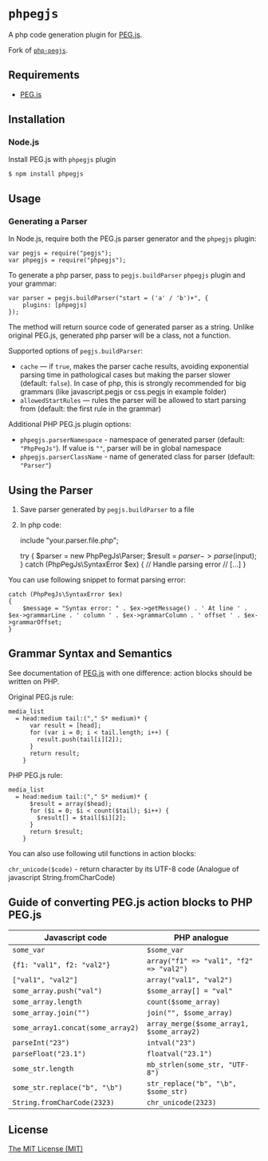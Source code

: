 `phpegjs`
======

A php code generation plugin for
[PEG.js](https://github.com/dmajda/pegjs).

Fork of
[`php-pegjs`](https://github.com/Nordth/php-pegjs).

## Requirements

* [PEG.js](http://pegjs.majda.cz/) 

Installation
------------

### Node.js

Install PEG.js with `phpegjs` plugin

    $ npm install phpegjs

Usage
-----

### Generating a Parser

In Node.js, require both the PEG.js parser generator and the `phpegjs` plugin:

    var pegjs = require("pegjs");
    var phpegjs = require("phpegjs");

To generate a php parser, pass to `pegjs.buildParser` `phpegjs` plugin and your grammar:

    var parser = pegjs.buildParser("start = ('a' / 'b')+", {
        plugins: [phpegjs]
    });


The method will return source code of generated parser as a string. Unlike original PEG.js, generated php parser will be a class, not a function.

Supported options of `pegjs.buildParser`:

  * `cache` — if `true`, makes the parser cache results, avoiding exponential
    parsing time in pathological cases but making the parser slower (default:
    `false`). In case of php, this is strongly recommended for big grammars
    (like javascript.pegjs or css.pegjs in example folder)
  * `allowedStartRules` — rules the parser will be allowed to start parsing from
    (default: the first rule in the grammar)

Additional PHP PEG.js plugin options:  

  * `phpegjs.parserNamespace` - namespace of generated parser (default: `"PhpPegJs"`). If value is `""`, parser will be in global namespace
  * `phpegjs.parserClassName` - name of generated class for parser (default: `"Parser"`)

Using the Parser
----------------

1) Save parser generated by `pegjs.buildParser` to a file

2) In php code:

    include "your.parser.file.php";
    
    try
    {
        $parser = new PhpPegJs\Parser;
        $result = $parser->parse($input);
    }
    catch (PhpPegJs\SyntaxError $ex)
    {
        // Handle parsing error
        // [...]
    }

You can use following snippet to format parsing error:

    catch (PhpPegJs\SyntaxError $ex)
    {
        $message = "Syntax error: " . $ex->getMessage() . ' At line ' . $ex->grammarLine . ' column ' . $ex->grammarColumn . ' offset ' . $ex->grammarOffset;
    }

Grammar Syntax and Semantics
----------------------------

See documentation of [PEG.js](https://github.com/dmajda/pegjs#grammar-syntax-and-semantics) with one difference: action blocks should be written on PHP.

Original PEG.js rule:

    media_list
      = head:medium tail:("," S* medium)* {
          var result = [head];
          for (var i = 0; i < tail.length; i++) {
            result.push(tail[i][2]);
          }
          return result;
        }
        
PHP PEG.js rule:

    media_list
      = head:medium tail:("," S* medium)* {
          $result = array($head);
          for ($i = 0; $i < count($tail); $i++) {
            $result[] = $tail[$i][2];
          }
          return $result;
        }
        
You can also use following util functions in action blocks:

`chr_unicode($code)` - return character by its UTF-8 code (Analogue of javascript  String.fromCharCode)

Guide of converting PEG.js action blocks to PHP PEG.js
------------------------------------------------------

| Javascript code                   | PHP analogue                              | 
| --------------------------------- | ----------------------------------------- |
| `some_var`                        | `$some_var`                               |
| `{f1: "val1", f2: "val2"}`        | `array("f1" => "val1", "f2" => "val2")`   |
| `["val1", "val2"]`                | `array("val1", "val2")`                   |
| `some_array.push("val")`          | `$some_array[] = "val"`                   |
| `some_array.length`               | `count($some_array)`                      |
| `some_array.join("")`             | `join("", $some_array)`                   |
| `some_array1.concat(some_array2)` | `array_merge($some_array1, $some_array2)` |
| `parseInt("23")`                  | `intval("23")`                            |
| `parseFloat("23.1")`              | `floatval("23.1")`                        |
| `some_str.length`                 | `mb_strlen(some_str, "UTF-8")`            |
| `some_str.replace("b", "\b")`     | `str_replace("b", "\b", $some_str)`       |
| `String.fromCharCode(2323)`       | `chr_unicode(2323)`                       |

License
-------

[The MIT License (MIT)](http://opensource.org/licenses/MIT)
